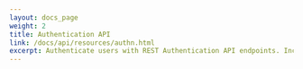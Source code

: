 ```yaml
---
layout: docs_page
weight: 2
title: Authentication API
link: /docs/api/resources/authn.html
excerpt: Authenticate users with REST Authentication API endpoints. Includes sample requests and responses.
---
```

